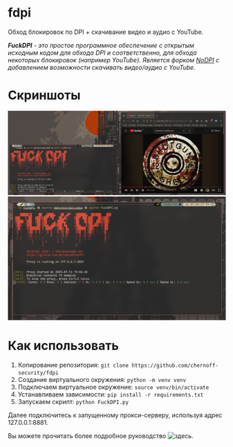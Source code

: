 # fdpi
Обход блокировок по DPI + скачивание видео и аудио с YouTube.

***FuckDPI** - это простое программное обеспечение с открытым исходным кодом для обхода DPI и соответственно, для обхода некоторых блокировок (например YouTube). Является форком [NoDPI](https://github.com/GVCoder09/NoDPI) с добавлением возможности скачивать видео/аудио с YouTube.*

# Скриншоты
![screenshot1](/screenshots/1.png)
![screenshot2](/screenshots/2.png)

# Как использовать
1. Копирование репозитория:
`git clone https://github.com/chernoff-security/fdpi`
2. Создание виртуального окружения:
`python -m venv venv`
3. Подключаем виртуальное окружение:
`source venv/bin/activate`
4. Устанавливаем зависимости:
`pip install -r requirements.txt`
5. Запускаем скрипт:
`python FuckDPI.py`

Далее подключитесь к запущенному прокси-серверу, используя адрес 127.0.0.1:8881.

Вы можете прочитать более подробное руководство ![здесь.](https://teletype.in/@chernoff_security/fdpi)


